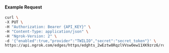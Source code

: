 <!-- Code generated for API Clients. DO NOT EDIT. -->

#### Example Request

```bash
curl \
-X PUT \
-H "Authorization: Bearer {API_KEY}" \
-H "Content-Type: application/json" \
-H "Ngrok-Version: 2" \
-d '{"enabled":true,"provider":"TWILIO","secret":"secret_token"}' \
https://api.ngrok.com/edges/https/edghts_2wEztw8RqzlVVswOew11XK9zrz6/routes/edghtsrt_2wEztq9FLzBQsP93UYWVd4XJLtu/webhook_verification
```
